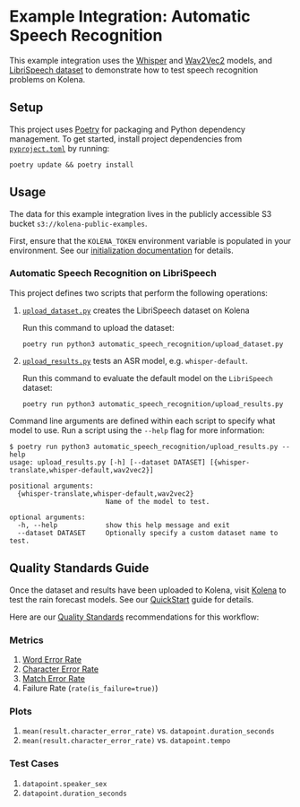 # Example Integration: Automatic Speech Recognition

This example integration uses the [Whisper](https://github.com/openai/whisper)
and [Wav2Vec2](https://huggingface.co/facebook/wav2vec2-base) models,
and [LibriSpeech dataset](https://www.openslr.org/12)
to demonstrate how to test speech recognition problems on Kolena.

## Setup

This project uses [Poetry](https://python-poetry.org/) for packaging and Python dependency management. To get started,
install project dependencies from [`pyproject.toml`](./pyproject.toml) by running:

```shell
poetry update && poetry install
```

## Usage

The data for this example integration lives in the publicly accessible S3 bucket `s3://kolena-public-examples`.

First, ensure that the `KOLENA_TOKEN` environment variable is populated in your environment. See our
[initialization documentation](https://docs.kolena.io/installing-kolena/#initialization) for details.

### Automatic Speech Recognition on LibriSpeech

This project defines two scripts that perform the following operations:

1. [`upload_dataset.py`](automatic_speech_recognition/upload_dataset.py) creates the LibriSpeech dataset on Kolena

    Run this command to upload the dataset:

    ```shell
    poetry run python3 automatic_speech_recognition/upload_dataset.py
    ```

2. [`upload_results.py`](automatic_speech_recognition/upload_results.py) tests an ASR model, e.g. `whisper-default`.

    Run this command to evaluate the default model on the `LibriSpeech` dataset:

    ```shell
    poetry run python3 automatic_speech_recognition/upload_results.py
    ```

Command line arguments are defined within each script to specify what model to use.
Run a script using the `--help` flag for more information:

```shell
$ poetry run python3 automatic_speech_recognition/upload_results.py --help
usage: upload_results.py [-h] [--dataset DATASET] [{whisper-translate,whisper-default,wav2vec2}]

positional arguments:
  {whisper-translate,whisper-default,wav2vec2}
                        Name of the model to test.

optional arguments:
  -h, --help            show this help message and exit
  --dataset DATASET     Optionally specify a custom dataset name to test.
```

## Quality Standards Guide

Once the dataset and results have been uploaded to Kolena, visit [Kolena](https://app.kolena.io/redirect/) to
test the rain forecast models. See our [QuickStart](https://docs.kolena.io/dataset/quickstart/) guide
for details.

Here are our [Quality Standards](https://docs.kolena.io/dataset/core-concepts/quality-standard/) recommendations for
this workflow:

### Metrics

1. [Word Error Rate](https://docs.kolena.io/metrics/wer-cer-mer)
2. [Character Error Rate](https://docs.kolena.io/metrics/wer-cer-mer/)
3. [Match Error Rate](https://docs.kolena.io/metrics/wer-cer-mer/)
4. Failure Rate (`rate(is_failure=true)`)

### Plots

1. `mean(result.character_error_rate)` vs. `datapoint.duration_seconds`
2. `mean(result.character_error_rate)` vs. `datapoint.tempo`

### Test Cases

1. `datapoint.speaker_sex`
2. `datapoint.duration_seconds`
